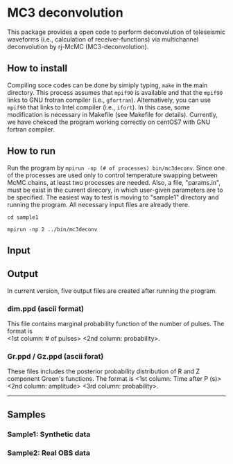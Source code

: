 # MC3 deconvolution
This package provides a open code to perform deconvolution of teleseismic waveforms (i.e., calculation of receiver-functions) via multichannel deconvolution by rj-McMC (MC3-deconvolution). 

## How to install

Compiling soce codes can be done by simiply typing, `make` in the main directory. This process assumes that `mpif90` is available and that the `mpif90` links to GNU frotran compiler (i.e., `gfortran`). Alternatively, you can use `mpif90` that links to Intel compiler (i.e., `ifort`). In this case, some modification is necessary in Makefile (see Makefile for details). Currently, we have chekced the program working correctly on centOS7 with GNU fortran compiler.

## How to run
Run the program by `mpirun -np (# of processes) bin/mc3deconv`. Since one of the processes are used only to control temperature swapping between McMC chains, at least two processes are needed. Also, a file, "params.in", must be exist in the current direcory, in which user-given parameters are to be specified. The easiest way to test is moving to "sample1" directory and running the program. All necessary input files are already there. 

`cd sample1`

`mpirun -np 2 ../bin/mc3deconv`


## Input

## Output
In current version, five output files are created after running the program.
### dim.ppd (ascii format)
This file contains marginal probability function of the number of pulses. The format is  
<1st column: # of pulses> <2nd column: probability>.
### Gr.ppd / Gz.ppd (ascii forat)
These files includes the posterior probability distribution of R and Z component Green's functions. The format is 
<1st column: Time after P (s)> <2nd column: amplitude> <3rd column: probability>.

---
## Samples
### Sample1: Synthetic data
### Sample2: Real OBS data
